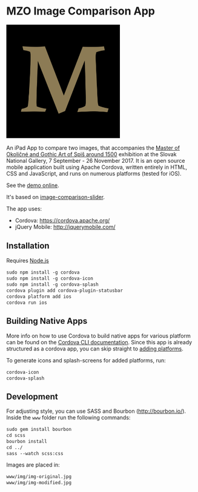 MZO Image Comparison App
=================

<img src="icon.png" width="300">

An iPad App to compare two images, that accompanies the [Master of Okoličné and Gothic Art of Spiš around 1500](https://www.sng.sk/sk/vystavy/1064_majster-z-okolicneho-a-goticke-umenie-spisa-okolo-roku-1500) exhibition at the Slovak National Gallery, 7 September - 26 November 2017.
It is an open source mobile application built using Apache Cordova, written entirely in HTML, CSS and JavaScript, and runs on numerous platforms (tested for iOS).

See the [demo online](https://slovaknationalgallery.github.io/mzo-image-comparison-app/www/index.html).

It's based on [image-comparison-slider](https://github.com/CodyHouse/image-comparison-slider).

The app uses:

* Cordova: https://cordova.apache.org/
* jQuery Mobile: http://jquerymobile.com/

## Installation

Requires [Node.js](https://nodejs.org/)

```
sudo npm install -g cordova
sudo npm install -g cordova-icon
sudo npm install -g cordova-splash
cordova plugin add cordova-plugin-statusbar
cordova platform add ios
cordova run ios
```

## Building Native Apps

More info on how to use Cordova to build native apps for various platform can be found on the [Cordova CLI documentation](https://cordova.apache.org/docs/en/latest/guide/cli). Since this app is already structured as a cordova app, you can skip straight to [adding platforms](https://cordova.apache.org/docs/en/latest/guide/cli/#add-platforms).

To generate icons and splash-screens for added platforms, run:

```
cordova-icon
cordova-splash
```

## Development

For adjusting style, you can use SASS and Bourbon (http://bourbon.io/). 
Inside the `www` folder run the following commands:

```
sudo gem install bourbon
cd scss
bourbon install
cd ../
sass --watch scss:css
```

Images are placed in:

```
www/img/img-original.jpg
www/img/img-modified.jpg
```


